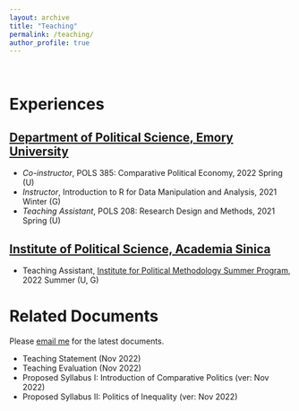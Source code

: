 ```yaml
---
layout: archive
title: "Teaching"
permalink: /teaching/
author_profile: true
---
```

&nbsp;
&nbsp;


# Experiences

## [Department of Political Science, Emory University](http://polisci.emory.edu/home/)
* _Co-instructor_, POLS 385: Comparative Political Economy, 2022 Spring (U)
* _Instructor_, Introduction to R for Data Manipulation and Analysis, 2021 Winter (G)
* _Teaching Assistant_, POLS 208: Research Design and Methods, 2021 Spring (U)

## [Institute of Political Science, Academia Sinica](https://www.ipsas.sinica.edu.tw/en/)
* Teaching Assistant, [Institute for Political Methodology Summer Program](http://www.ipmasia.org/), 2022 Summer (U, G)

# Related Documents
Please [email me](mailto:hsu.yumin.wang@emory.edu) for the latest documents.

* Teaching Statement (Nov 2022)
* Teaching Evaluation (Nov 2022)
* Proposed Syllabus I: Introduction of Comparative Politics (ver: Nov 2022)
* Proposed Syllabus II: Politics of Inequality (ver: Nov 2022)

